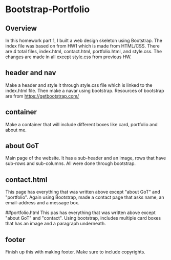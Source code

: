 # Bootstrap-Portfolio
## Overview
In this homework part 1, I built a web design skeleton using Bootstrap. The index file was based on from HW1 which is made from HTML/CSS. There are 4 total files, index.html, contact.html, portfolio.html, and style.css. The changes are made in all except style.css from previous HW. 

## header and nav
Make a header and style it through style.css file which is linked to the index.html file. Then make a navar using bootstrap. Resources of bootstrap are from https://getbootstrap.com/

## container
Make a container that will include different boxes like card, portfolio and about me.

## about GoT
Main page of the website. It has a sub-header and an image, rows that have sub-rows and sub-columns. All were done through bootstrap. 

## contact.html
This page has everything that was written above except "about GoT" and "portfolio". Again using Bootstrap, made a contact page that asks name, an email-address and a message box. 

##portfolio.html
This pas has everything that was written above except "about GoT" and "contact". Using bootstrap, includes multiple card boxes that has an image and a paragraph underneath. 

## footer
Finish up this with making footer. Make sure to include copyrights. 
